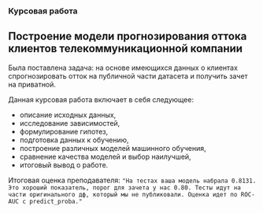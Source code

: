 ### Курсовая работа
## Построение модели прогнозирования оттока клиентов телекоммуникационной компании

Была поставлена задача: на основе имеющихся данных о клиентах спрогнозировать отток на публичной части датасета и получить зачет на приватной.

Данная курсовая работа включает в себя следующее:
* описание исходных данных, 
* исследование зависимостей, 
* формулирование гипотез, 
* подготовка данных к обучению,
* построение различных моделей машинного обучения,
* сравнение качества моделей и выбор наилучшей,
* итоговый вывод о работе.

Итоговая оценка преподавателя: `"На тестах ваша модель набрала 0.8131. Это хороший показатель, порог для зачета у нас 0.80. Тесты идут на части оригинального дф, который мы не публиковали. Оценка идет по ROC-AUC с predict_proba."`